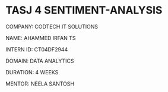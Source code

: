 # TASJ 4   SENTIMENT-ANALYSIS

COMPANY: CODTECH IT SOLUTIONS

NAME: AHAMMED IRFAN TS

INTERN ID: CT04DF2944

DOMAIN: DATA ANALYTICS

DURATION: 4 WEEKS

MENTOR: NEELA SANTOSH

